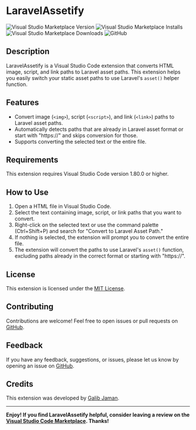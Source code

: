 # LaravelAssetify

![Visual Studio Marketplace Version](https://img.shields.io/visual-studio-marketplace/v/your-publisher-name.laravelassetify)
![Visual Studio Marketplace Installs](https://img.shields.io/visual-studio-marketplace/i/your-publisher-name.laravelassetify)
![Visual Studio Marketplace Downloads](https://img.shields.io/visual-studio-marketplace/d/your-publisher-name.laravelassetify)
![GitHub](https://img.shields.io/github/license/MrShadow03/your-extension-repo)

## Description

LaravelAssetify is a Visual Studio Code extension that converts HTML image, script, and link paths to Laravel asset paths. This extension helps you easily switch your static asset paths to use Laravel's `asset()` helper function.

## Features

- Convert image (`<img>`), script (`<script>`), and link (`<link>`) paths to Laravel asset paths.
- Automatically detects paths that are already in Laravel asset format or start with "https://" and skips conversion for those.
- Supports converting the selected text or the entire file.

## Requirements

This extension requires Visual Studio Code version 1.80.0 or higher.

## How to Use

1. Open a HTML file in Visual Studio Code.
2. Select the text containing image, script, or link paths that you want to convert.
3. Right-click on the selected text or use the command palette (Ctrl+Shift+P) and search for "Convert to Laravel Asset Path."
4. If nothing is selected, the extension will prompt you to convert the entire file.
5. The extension will convert the paths to use Laravel's `asset()` function, excluding paths already in the correct format or starting with "https://".

## License

This extension is licensed under the [MIT License](LICENSE).

## Contributing

Contributions are welcome! Feel free to open issues or pull requests on [GitHub](https://github.com/MrShadow03/your-extension-repo).

## Feedback

If you have any feedback, suggestions, or issues, please let us know by opening an issue on [GitHub](https://github.com/MrShadow03/your-extension-repo).

## Credits

This extension was developed by [Galib Jaman](https://github.com/MrShadow03).

---

**Enjoy! If you find LaravelAssetify helpful, consider leaving a review on the [Visual Studio Code Marketplace](https://marketplace.visualstudio.com/publishers/your-publisher-name). Thanks!**

